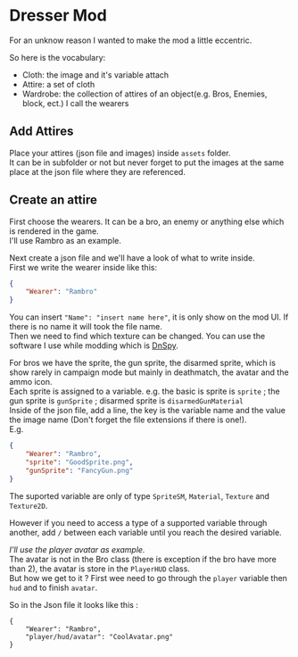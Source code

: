 ﻿# Dresser Mod

For an unknow reason I wanted to make the mod a little eccentric.

So here is the vocabulary:

- Cloth: the image and it's variable attach
- Attire: a set of cloth
- Wardrobe: the collection of attires of an object(e.g. Bros, Enemies, block, ect.) I call the wearers


## Add Attires

Place your attires (json file and images) inside `assets` folder.  
It can be in subfolder or not but never forget to put the images at the same place at the json file where they are referenced.

## Create an attire 

First choose the wearers. It can be a bro, an enemy or anything else which is rendered in the game.  
I'll use Rambro as an example.

Next create a json file and we'll have a look of what to write inside.  
First we write the wearer inside like this:
```json
{
	"Wearer": "Rambro"
}
```
You can insert `"Name": "insert name here"`, it is only show on the mod UI. If there is no name it will took the file name.  
Then we need to find which texture can be changed. You can use the software I use while modding which is [DnSpy](https://github.com/dnSpy/dnSpy/releases/tag/v6.1.8).

For bros we have the sprite, the gun sprite, the disarmed sprite, which is show rarely in campaign mode but mainly in deathmatch, the avatar and the ammo icon.  
Each sprite is assigned to a variable. e.g. the basic is sprite is `sprite` ; the gun sprite is `gunSprite` ; disarmed sprite is `disarmedGunMaterial`   
Inside of the json file, add a line, the key is the variable name and the value the image name (Don't forget the file extensions if there is one!).  
E.g.
```json
{
	"Wearer": "Rambro",
	"sprite": "GoodSprite.png",
	"gunSprite": "FancyGun.png"
}
```

The suported variable are only of type `SpriteSM`, `Material`, `Texture` and `Texture2D`. 

However if you need to access a type of a supported variable through another, add `/` between each variable until you reach the desired variable. 

*I'll use the player avatar as example.*  
The avatar is not in the Bro class (there is exception if the bro have more than 2), the avatar is store in the `PlayerHUD` class.  
But how we get to it ? First wee need to go through the `player` variable then `hud` and to finish `avatar`.

So in the Json file it looks like this :
```
{
	"Wearer": "Rambro",
	"player/hud/avatar": "CoolAvatar.png"
}
```



